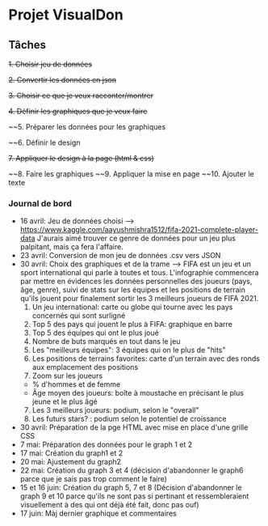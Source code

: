 # Projet VisualDon

## Tâches

~~1. Choisir jeu de données~~

~~2. Convertir les données en json~~

~~3. Choisir ce que je veux racconter/montrer~~

~~4. Définir les graphiques que je veux faire~~

~~5. Préparer les données pour les graphiques

~~6. Définir le design

~~7. Appliquer le design à la page (html & css)~~

~~8. Faire les graphiques
~~9. Appliquer la mise en page
~~10. Ajouter le texte

### Journal de bord

* 16 avril: Jeu de données choisi --> https://www.kaggle.com/aayushmishra1512/fifa-2021-complete-player-data
J'aurais aimé trouver ce genre de données pour un jeu plus palpitant, mais ça fera l'affaire.
* 23 avril: Conversion de mon jeu de données .csv vers JSON
* 30 avril: Choix des graphiques et de la trame --> FIFA est un jeu et un sport international qui parle à toutes et tous. L'infographie commencera par mettre en évidences les données personnelles des joueurs (pays, âge, genre), suivi de stats sur les équipes et les positions de terrain qu'ils jouent pour finalement sortir les 3 meilleurs joueurs de FIFA 2021.
  1. Un jeu international: carte ou globe qui tourne avec les pays concernés qui sont surligné
  2. Top 5 des pays qui jouent le plus à FIFA: graphique en barre
  3. Top 5 des équipes qui ont le plus joué
  4. Nombre de buts marqués en tout dans le jeu
  5. Les "meilleurs équipes": 3 équipes qui on le plus de "hits"
  6. Les positions de terrains favorites: carte d'un terrain avec des ronds aux emplacement des positions
  7. Zoom sur les joueurs
    * % d'hommes et de femme
    * Âge moyen des joueurs: boîte à moustache en précisant le plus jeune et le plus âgé
   7. Les 3 meilleurs joueurs: podium, selon le "overall"
   8. Les futurs stars? : podium selon le potentiel de croissance
* 30 avril: Préparation de la pge HTML avec mise en place d'une grille CSS
* 7 mai: Préparation des données pour le graph 1 et 2
* 17 mai: Création du graph1 et 2
* 20 mai: Ajustement du graph2
* 22 mai: Création du graph 3 et 4 (décision d'abandonner le graph6 parce que je sais pas trop comment le faire)
* 15 et 16 juin: Création du graph 5, 7 et 8 (Décision d'abandonner le graph 9 et 10 parce qu'ils ne sont pas si pertinant et ressembleraient visuellement à des qui ont déjà été fait, donc pas ouf)
* 17 juin: Màj dernier graphique et commentaires
